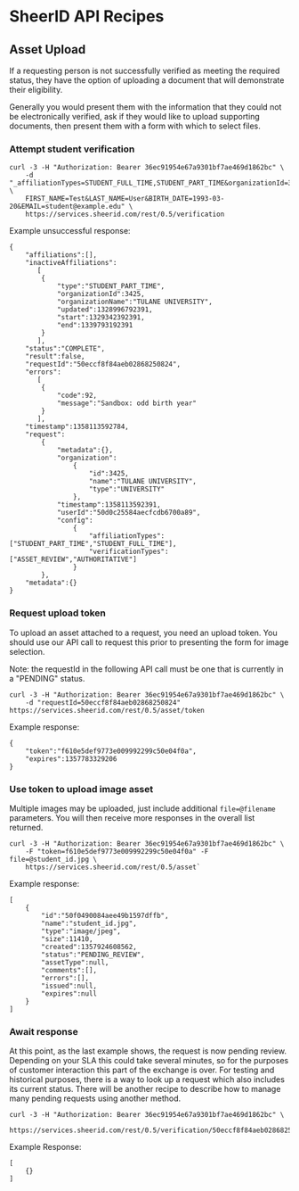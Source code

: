 SheerID API Recipes
===================

Asset Upload
------------

If a requesting person is not successfully verified as meeting the required status, they have the option of uploading a document that will demonstrate their eligibility.

Generally you would present them with the information that they could not be electronically verified, ask if they would like to upload supporting documents, then present them with a form with which to select files.

### Attempt student verification

    curl -3 -H "Authorization: Bearer 36ec91954e67a9301bf7ae469d1862bc" \
        -d "_affiliationTypes=STUDENT_FULL_TIME,STUDENT_PART_TIME&organizationId=3425& \
        FIRST_NAME=Test&LAST_NAME=User&BIRTH_DATE=1993-03-20&EMAIL=student@example.edu" \
        https://services.sheerid.com/rest/0.5/verification

Example unsuccessful response:

    {
        "affiliations":[],
        "inactiveAffiliations":
           [
            {
                "type":"STUDENT_PART_TIME",
                "organizationId":3425,
                "organizationName":"TULANE UNIVERSITY",
                "updated":1328996792391,
                "start":1329342392391,
                "end":1339793192391
            }
           ],
        "status":"COMPLETE",
        "result":false,
        "requestId":"50eccf8f84aeb02868250824",
        "errors":
           [
            {
                "code":92,
                "message":"Sandbox: odd birth year"
            }
           ],
        "timestamp":1358113592784,
        "request":
            {
                "metadata":{},
                "organization":
                    {
                        "id":3425,
                        "name":"TULANE UNIVERSITY",
                        "type":"UNIVERSITY"
                    },
                "timestamp":1358113592391,
                "userId":"50d0c25584aecfcdb6700a89",
                "config":
                    {
                        "affiliationTypes":["STUDENT_PART_TIME","STUDENT_FULL_TIME"],
                        "verificationTypes":["ASSET_REVIEW","AUTHORITATIVE"]
                    }
            },
        "metadata":{}
    }

### Request upload token

To upload an asset attached to a request, you need an upload token. You should use our API call to request this prior to presenting the form for image selection.

Note: the requestId in the following API call must be one that is currently in a "PENDING" status.

    curl -3 -H "Authorization: Bearer 36ec91954e67a9301bf7ae469d1862bc" \
        -d "requestId=50eccf8f84aeb02868250824" https://services.sheerid.com/rest/0.5/asset/token

Example response:

    {
        "token":"f610e5def9773e009992299c50e04f0a",
        "expires":1357783329206
    }

### Use token to upload image asset

Multiple images may be uploaded, just include additional `file=@filename` parameters. You will then receive more responses in the overall list returned.

    curl -3 -H "Authorization: Bearer 36ec91954e67a9301bf7ae469d1862bc" \
        -F "token=f610e5def9773e009992299c50e04f0a" -F file=@student_id.jpg \
        https://services.sheerid.com/rest/0.5/asset`

Example response:

    [
        {
            "id":"50f0490084aee49b1597dffb",
            "name":"student_id.jpg",
            "type":"image/jpeg",
            "size":11410,
            "created":1357924608562,
            "status":"PENDING_REVIEW",
            "assetType":null,
            "comments":[],
            "errors":[],
            "issued":null,
            "expires":null
        }
    ]

### Await response

At this point, as the last example shows, the request is now pending review. Depending on your SLA this could take several minutes, so for the purposes of customer interaction this part of the exchange is over. For testing and historical purposes, there is a way to look up a request which also includes its current status. There will be another recipe to describe how to manage many pending requests using another method.

    curl -3 -H "Authorization: Bearer 36ec91954e67a9301bf7ae469d1862bc" \
        https://services.sheerid.com/rest/0.5/verification/50eccf8f84aeb02868250824`

Example Response:

    [
        {}
    ]
